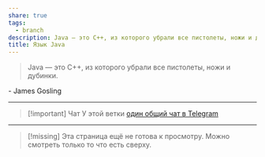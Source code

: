 ```yaml
---
share: true
tags:
  - branch
description: Java — это C++, из которого убрали все пистолеты, ножи и дубинки. - James Gosling
title: Язык Java
---
```


> Java — это C++, из которого убрали все пистолеты, ножи и дубинки.

\- James Gosling

___

> [!important] Чат
> У этой ветки [один общий чат в Telegram](https://t.me/+0QNpBkJDKQNhZjAy)
___

> [!missing] 
> Эта страница ещё не готова к просмотру. Можно смотреть только то что есть сверху.